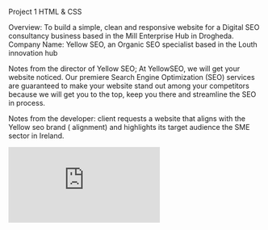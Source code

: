 Project 1 HTML & CSS

Overview:
To build a simple, clean and responsive website for a Digital SEO consultancy business based in the Mill Enterprise Hub in Drogheda. 
Company Name: Yellow SEO, an Organic SEO specialist based in the Louth innovation hub

Notes from the director of Yellow SEO; At YellowSEO, we will get your website noticed. Our premiere Search Engine Optimization (SEO) services are guaranteed to make your website stand out among your competitors because we will get you to the top, keep you there and streamline the SEO in process.

Notes from the developer: client requests a website that aligns with the Yellow seo brand ( alignment) and highlights its target audience the SME sector in Ireland. 

![App Screenshot](https://nigelfinegan5p.github.io/project-1/index.html)
